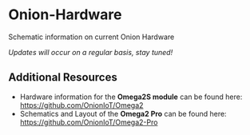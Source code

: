 # Onion-Hardware
Schematic information on current Onion Hardware

*Updates will occur on a regular basis, stay tuned!*

## Additional Resources

* Hardware information for the **Omega2S module** can be found here: https://github.com/OnionIoT/Omega2
* Schematics and Layout of the **Omega2 Pro** can be found here: https://github.com/OnionIoT/Omega2-Pro
